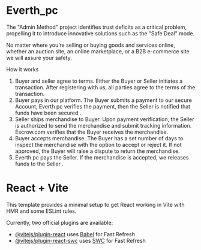 # Everth_pc


 The "Admin Method" project identifies trust deficits as a critical problem, propelling it to introduce innovative solutions such as the "Safe Deal" mode.

No matter where you’re selling or buying goods and services online, whether an auction site, an online marketplace, or a B2B e-commerce site we will assure your safety.

 How it works 
1.	Buyer and seller agree to terms. Either the Buyer or Seller initiates a transaction. After registering with us, all parties agree to the terms of the transaction.
2.	Buyer pays in our platform. The Buyer submits a payment to our secure Account, Everth pc verifies the payment, then the Seller is notified that funds have been secured .
3.	Seller ships merchandise to Buyer. Upon payment verification, the Seller is authorized to send the merchandise and submit tracking information. Escrow.com verifies that the Buyer receives the merchandise.
4.	Buyer accepts merchandise. The Buyer has a set number of days to inspect the merchandise with the option to accept or reject it. If not approved, the Buyer will raise a dispute to return the merchandise.
5.	Everth pc pays the Seller. If the merchandise is accepted, we releases funds to the Seller .

# React + Vite

This template provides a minimal setup to get React working in Vite with HMR and some ESLint rules.

Currently, two official plugins are available:

- [@vitejs/plugin-react](https://github.com/vitejs/vite-plugin-react/blob/main/packages/plugin-react/README.md) uses [Babel](https://babeljs.io/) for Fast Refresh
- [@vitejs/plugin-react-swc](https://github.com/vitejs/vite-plugin-react-swc) uses [SWC](https://swc.rs/) for Fast Refresh
